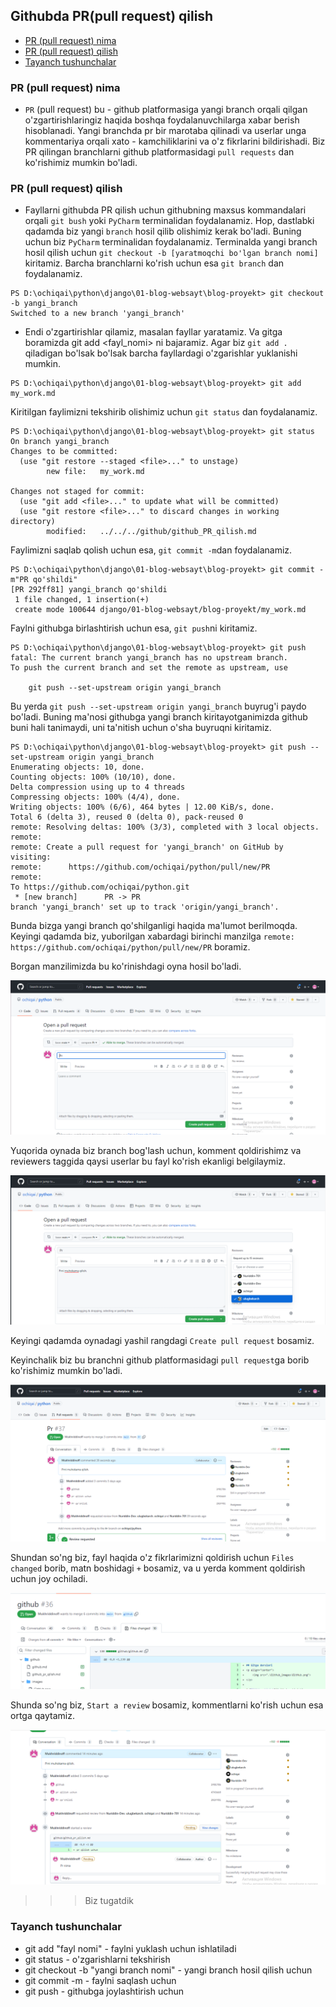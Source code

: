 ## Githubda PR(pull request) qilish

* [PR (pull request) nima](#pr-pull-request-nima)
* [PR (pull request) qilish](#pr-pull-request-qilish)
* [Tayanch tushunchalar](#tayanch-tushunchalar)


### PR (pull request) nima

* `PR` (pull request) bu - github platformasiga yangi branch orqali qilgan o'zgartirishlaringiz haqida boshqa foydalanuvchilarga xabar berish hisoblanadi. Yangi branchda pr bir marotaba qilinadi va 
userlar unga kommentariya orqali xato - kamchiliklarini va o'z fikrlarini bildirishadi. Biz PR qilingan branchlarni
github platformasidagi `pull requests` dan ko'rishimiz mumkin bo'ladi. 

### PR (pull request) qilish

* Fayllarni githubda PR qilish uchun githubning maxsus kommandalari orqali `git bush` yoki `PyCharm` terminalidan foydalanamiz.
Hop, dastlabki qadamda biz yangi `branch` hosil qilib olishimiz kerak bo'ladi. Buning uchun biz `PyCharm` terminalidan foydalanamiz. 
Terminalda yangi branch hosil qilish uchun `git checkout -b [yaratmoqchi bo'lgan branch nomi]` kiritamiz.
Barcha branchlarni ko'rish uchun esa `git branch` dan foydalanamiz.
```console
PS D:\ochiqai\python\django\01-blog-websayt\blog-proyekt> git checkout -b yangi_branch
Switched to a new branch 'yangi_branch'
```
* Endi o'zgartirishlar qilamiz, masalan fayllar yaratamiz. Va gitga boramizda git add <fayl_nomi> ni bajaramiz. Agar biz `git add .` qiladigan bo'lsak bo'lsak barcha fayllardagi o'zgarishlar yuklanishi mumkin.
```console
PS D:\ochiqai\python\django\01-blog-websayt\blog-proyekt> git add my_work.md
```
Kiritilgan faylimizni tekshirib olishimiz uchun `git status` dan foydalanamiz.
```console
PS D:\ochiqai\python\django\01-blog-websayt\blog-proyekt> git status
On branch yangi_branch
Changes to be committed:
  (use "git restore --staged <file>..." to unstage)
        new file:   my_work.md

Changes not staged for commit:
  (use "git add <file>..." to update what will be committed)
  (use "git restore <file>..." to discard changes in working directory)
        modified:   ../../../github/github_PR_qilish.md
```
Faylimizni saqlab qolish uchun esa, `git commit -m`dan foydalanamiz. 

```console
PS D:\ochiqai\python\django\01-blog-websayt\blog-proyekt> git commit -m"PR qo'shildi"
[PR 292ff81] yangi_branch qo'shildi
 1 file changed, 1 insertion(+)
 create mode 100644 django/01-blog-websayt/blog-proyekt/my_work.md
```
Faylni githubga birlashtirish uchun esa, `git push`ni kiritamiz.

```console
PS D:\ochiqai\python\django\01-blog-websayt\blog-proyekt> git push
fatal: The current branch yangi_branch has no upstream branch.
To push the current branch and set the remote as upstream, use

    git push --set-upstream origin yangi_branch

```

Bu yerda `git push --set-upstream origin yangi_branch` buyrug'i paydo bo'ladi. Buning ma'nosi githubga yangi branch 
kiritayotganimizda github buni hali tanimaydi, uni ta'nitish uchun o'sha buyruqni kiritamiz.

```console
PS D:\ochiqai\python\django\01-blog-websayt\blog-proyekt> git push --set-upstream origin yangi_branch
Enumerating objects: 10, done.
Counting objects: 100% (10/10), done.
Delta compression using up to 4 threads
Compressing objects: 100% (4/4), done.
Writing objects: 100% (6/6), 464 bytes | 12.00 KiB/s, done.
Total 6 (delta 3), reused 0 (delta 0), pack-reused 0
remote: Resolving deltas: 100% (3/3), completed with 3 local objects.
remote:
remote: Create a pull request for 'yangi_branch' on GitHub by visiting:
remote:      https://github.com/ochiqai/python/pull/new/PR
remote:
To https://github.com/ochiqai/python.git
 * [new branch]      PR -> PR
branch 'yangi_branch' set up to track 'origin/yangi_branch'.
```
Bunda bizga yangi branch qo'shilganligi haqida ma'lumot berilmoqda. Keyingi qadamda biz, yuborilgan xabardagi 
birinchi manzilga `remote:      https://github.com/ochiqai/python/pull/new/PR` boramiz.

Borgan manzilimizda bu ko'rinishdagi oyna hosil bo'ladi.

<p>
    <img src="./images/PR_testing.png">
</p>

Yuqorida oynada biz branch bog'lash uchun, komment qoldirishimz va reviewers taggida qaysi userlar bu fayl ko'rish ekanligi belgilaymiz.

<p>
    <img src="./images/Pr_1.png">
</p>

Keyingi qadamda oynadagi  yashil rangdagi `Create pull request` bosamiz.

Keyinchalik biz bu branchni github platformasidagi `pull request`ga borib ko'rishimiz mumkin bo'ladi.

<p>
    <img src="./images/Pr_2.png"> 
</p>

Shundan so'ng biz, fayl haqida o'z fikrlarimizni qoldirish uchun `Files changed` borib, matn boshidagi `+` bosamiz, va u yerda 
komment qoldirish uchun joy ochiladi.

<p>
    <img src="./images/files_changed.png">
</p>

Shunda so'ng biz, `Start a review` bosamiz, kommentlarni ko'rish uchun esa ortga qaytamiz. 

<p>
    <img src="./images/Pr_4.png">
</p>

>>> Biz tugatdik

### Tayanch tushunchalar

<ul>
<li>git add "fayl nomi" - faylni yuklash uchun ishlatiladi</li>
<li>git status - o'zgarishlarni tekshirish</li>
<li>git checkout -b "yangi branch nomi" - yangi branch hosil qilish uchun</li>
<li>git commit -m - faylni saqlash uchun</li>
<li>git push - githubga joylashtirish uchun</li>
</ul>


